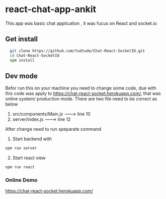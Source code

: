 # react-chat-app-ankit

This app was basic chat application , it was fucus on React and socket.io

## Get install

```bash
  git clone https://github.com/tudtude/Chat-React-SocketIO.git
  cd Chat-React-SocketIO
  npm install
  ```

## Dev mode
Befor run this on your machine you need to change some code, due with this code was apply to  https://chat-react-socket.herokuapp.com/, that was online system/ production mode. There are two file need to be correct as below

1) src/components/Main.js ---> line 10
2) server/index.js ---> line 12

After change need to run speparate command 
1) Start backend with 

```bash
npm run server
```

2) Start react view
```bash
npm run react
```

### Online Demo
https://chat-react-socket.herokuapp.com/
